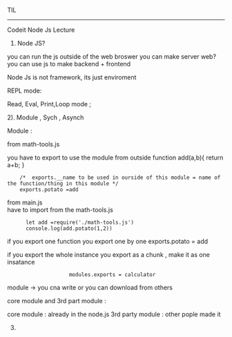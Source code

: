 TIL

--------
Codeit Node Js Lecture

1) Node JS?

you can run the js outside of the web broswer
you can make server web? 
you can use js to make backend + frontend 


Node Js is not framework, its just enviroment 


REPL mode:

Read, Eval, Print,Loop mode ; 


2). Module ,   Sych , Asynch


Module :

 from math-tools.js
 
 you have to export to use the module from outside
         function add(a,b){
            return a+b;
        }


        /*  exports.__name to be used in ourside of this module = name of the function/thing in this module */
        exports.potato =add

        
        
   from main.js  
   have to import from the math-tools.js
   
          let add =require('./math-tools.js')  
          console.log(add.potato(1,2))
          
   
 if you export one function 
   you export one by one
                          exports.potato = add
                          
 if you export the whole instance 
   you export as a chunk ,  make it as one insatance
 
                        modules.exports = calculator
                            
   
   
module -> you cna write or you can download from others 

core module and 3rd part module :

core module : already in the node.js
3rd party module : other pople made it 
   
   
 3.         
